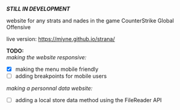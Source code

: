***STILL IN DEVELOPMENT***

website for any strats and nades in the game CounterStrike Global Offensive

live version: https://miyne.github.io/strana/

**TODO:**<br>
*making the website responsive:*<br>
- [x] making the menu mobile friendly
- [ ] adding breakpoints for mobile users

*making a personnal data website:*<br>
- [ ] adding a local store data method using the FileReader API

